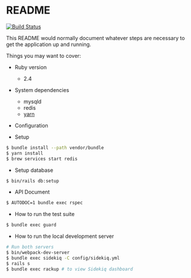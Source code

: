 # README

[![Build Status](https://travis-ci.org/pepabo/answer.svg?branch=master)](https://travis-ci.org/pepabo/answer)

This README would normally document whatever steps are necessary to get the
application up and running.

Things you may want to cover:

* Ruby version
  - 2.4

* System dependencies
  - mysqld
  - redis
  - [yarn](https://yarnpkg.com/lang/en/)

* Configuration

* Setup

```bash
$ bundle install --path vendor/bundle
$ yarn install
$ brew services start redis
```

* Setup database

```bash
$ bin/rails db:setup
```

* API Document

```bash
$ AUTODOC=1 bundle exec rspec
```

* How to run the test suite

```bash
$ bundle exec guard
```

* How to run the local development server

```bash
# Run both servers
$ bin/webpack-dev-server
$ bundle exec sidekiq -C config/sidekiq.yml
$ rails s
$ bundle exec rackup # to view Sidekiq dashboard
```
